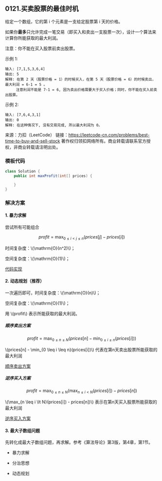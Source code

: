 <script src="https://cdn.bootcss.com/mathjax/2.7.7/MathJax.js?config=TeX-AMS-MML_HTMLorMML"></script>

## 0121.买卖股票的最佳时机

给定一个数组，它的第 i 个元素是一支给定股票第 i 天的价格。

如果你**最多**只允许完成一笔交易（即买入和卖出一支股票一次），设计一个算法来计算你所能获取的最大利润。

注意：你不能在买入股票前卖出股票。

 

示例 1:

```
输入: [7,1,5,3,6,4]
输出: 5
解释: 在第 2 天（股票价格 = 1）的时候买入，在第 5 天（股票价格 = 6）的时候卖出，最大利润 = 6-1 = 5 。
     注意利润不能是 7-1 = 6, 因为卖出价格需要大于买入价格；同时，你不能在买入前卖出股票。
```

示例 2:

```
输入: [7,6,4,3,1]
输出: 0
解释: 在这种情况下, 没有交易完成, 所以最大利润为 0。
```

来源：力扣（LeetCode）
链接：https://leetcode-cn.com/problems/best-time-to-buy-and-sell-stock
著作权归领扣网络所有。商业转载请联系官方授权，非商业转载请注明出处。


### 模板代码

``` java
class Solution {
    public int maxProfit(int[] prices) {

    }
}
```

### 解决方案

#### 1. 暴力求解

尝试所有可能组合

$$profit = \max_{0 \leq i \lt j \leq n}(prices[j]-prices[i])$$

时间复杂度：\\(\mathrm{O}(n^2)\\)；

空间复杂度：\\(\mathrm{O}(1)\\)；

[代码实现](qu0121/solu1/Solution.java)


#### 2. 动态规划（推荐）

一次遍历即可，时间复杂度：\\(\mathrm{O}(n)\\)；

空间复杂度：\\(\mathrm{O}(1)\\)；

用 \\(profit\\) 表示所能获取的最大利润。

##### 顺序卖出方案

$$profit = \max_{0 \leq n \leq N}(prices[n] - \min_{0 \leq i \leq n}(prices[i]))$$

\\(prices[n] - \min_{0 \leq i \leq n}(prices[i])\\) 代表在第n天卖出股票所能获取的最大利润

[顺序卖出方案](qu0121/solu2/Solution.java)

##### 逆序买入方案

$$profit = \max_{0 \leq n \leq N}(\max_{n \leq i \lt N}(prices[i]) - prices[n])$$

\\(\max_{n \leq i \lt N}(prices[i]) - prices[n])\\) 表示在第n天买入股票所能获取的最大利润


[逆序买入方案](qu0121/solu3/Solution.java)


#### 3. 最大子数组问题

先转化成最大子数组问题，再求解。参考《算法导论》第3版，第4章，第1节。

* 暴力求解

* 分治思想

* 动态规划



